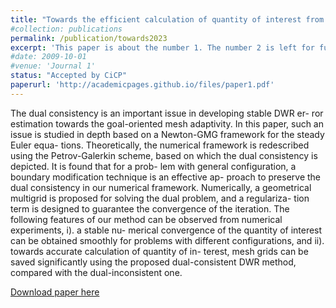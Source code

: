 ```yaml
---
title: "Towards the efficient calculation of quantity of interest from steady Euler equations I: a dual-consistent DWR-based h-adaptive Newton-GMG solver"
#collection: publications
permalink: /publication/towards2023
excerpt: 'This paper is about the number 1. The number 2 is left for future work.'
#date: 2009-10-01
#venue: 'Journal 1'
status: "Accepted by CiCP"
paperurl: 'http://academicpages.github.io/files/paper1.pdf'
---
```

The dual consistency is an important issue in developing stable DWR er- ror estimation towards the goal-oriented mesh adaptivity. In this paper, such an issue is studied in depth based on a Newton-GMG framework for the steady Euler equa- tions. Theoretically, the numerical framework is redescribed using the Petrov-Galerkin scheme, based on which the dual consistency is depicted. It is found that for a prob- lem with general configuration, a boundary modification technique is an effective ap- proach to preserve the dual consistency in our numerical framework. Numerically, a geometrical multigrid is proposed for solving the dual problem, and a regulariza- tion term is designed to guarantee the convergence of the iteration. The following features of our method can be observed from numerical experiments, i). a stable nu- merical convergence of the quantity of interest can be obtained smoothly for problems with different configurations, and ii). towards accurate calculation of quantity of in- terest, mesh grids can be saved significantly using the proposed dual-consistent DWR method, compared with the dual-inconsistent one.

[Download paper here](https://raw.githubusercontent.com/shankswang953/shankswang953.github.io/master/files/towardsI.pdf)

